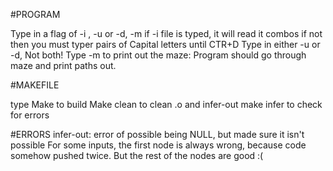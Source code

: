 #PROGRAM

Type in a flag of -i <file> , -u or -d, -m
if -i file is typed, it will read it combos
if not then you must typer pairs of Capital letters until CTR+D
Type in either -u or -d, Not both!
Type -m to print out the maze:
Program should go through maze and print paths out.

#MAKEFILE

type Make to build
Make clean to clean .o and infer-out
make infer to check for errors

#ERRORS
infer-out: error of possible being NULL, but made sure it isn't possible
For some inputs, the first node is always wrong, because code somehow pushed twice. But the rest of the nodes are good :(
